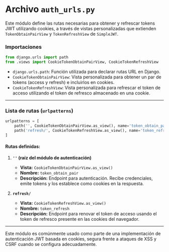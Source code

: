 # Archivo `auth_urls.py`

Este módulo define las rutas necesarias para obtener y refrescar tokens JWT utilizando cookies, a través de vistas personalizadas que extienden `TokenObtainPairView` y `TokenRefreshView` de `SimpleJWT`.

### Importaciones

```python
from django.urls import path
from .views import CookieTokenObtainPairView, CookieTokenRefreshView
```

- `django.urls.path`: Función utilizada para declarar rutas URL en Django.
- `CookieTokenObtainPairView`: Vista personalizada para obtener un par de tokens (access y refresh) e incluirlos en cookies.
- `CookieTokenRefreshView`: Vista personalizada para refrescar el token de acceso utilizando el token de refresco almacenado en una cookie.

---

### Lista de rutas (`urlpatterns`)

```python
urlpatterns = [
    path('', CookieTokenObtainPairView.as_view(), name='token_obtain_pair'),
    path('refresh/', CookieTokenRefreshView.as_view(), name='token_refresh'),
]
```

#### Rutas definidas:

1. **`''` (raíz del módulo de autenticación)**  
    - **Vista:** `CookieTokenObtainPairView.as_view()`  
    - **Nombre:** `token_obtain_pair`  
    - **Descripción:** Endpoint para autenticación. Recibe credenciales, emite tokens y los establece como cookies en la respuesta.

2. **`refresh/`**  
    - **Vista:** `CookieTokenRefreshView.as_view()`  
    - **Nombre:** `token_refresh`  
    - **Descripción:** Endpoint para renovar el token de acceso usando el token de refresco presente en las cookies del navegador.

---

Este módulo es comúnmente usado como parte de una implementación de autenticación JWT basada en cookies, segura frente a ataques de XSS y CSRF cuando se configura adecuadamente.
